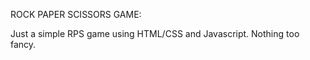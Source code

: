 ROCK PAPER SCISSORS GAME:

Just a simple RPS game using HTML/CSS and Javascript. Nothing too fancy.

